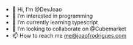 - 👋 Hi, I’m @DevJoao
- 👀 I’m interested in programming
- 🌱 I’m currently learning typescript
- 💞️ I’m looking to collaborate on @Cubemarket
- 📫 How to reach me me@joaofrodrigues.com

<!---
DevJoao/DevJoao is a ✨ special ✨ repository because its `README.md` (this file) appears on your GitHub profile.
You can click the Preview link to take a look at your changes.
--->
